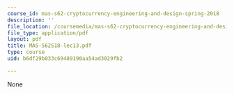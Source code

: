```yaml
---
course_id: mas-s62-cryptocurrency-engineering-and-design-spring-2018
description: ''
file_location: /coursemedia/mas-s62-cryptocurrency-engineering-and-design-spring-2018/b6df29b033c69489190aa54ad3029fb2_MAS-S62S18-lec13.pdf
file_type: application/pdf
layout: pdf
title: MAS-S62S18-lec13.pdf
type: course
uid: b6df29b033c69489190aa54ad3029fb2

---
```

None
